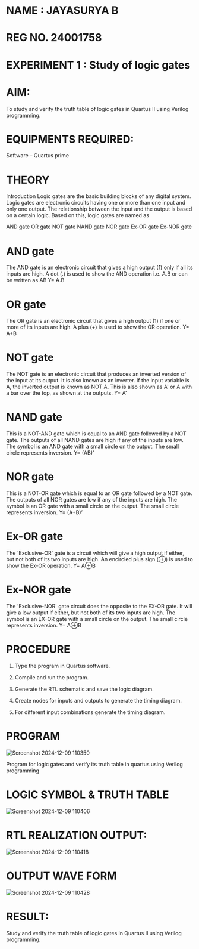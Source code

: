 # NAME : JAYASURYA B
# REG NO. 24001758
# EXPERIMENT 1 : Study of logic gates

# AIM: 

To study and verify the truth table of logic gates in Quartus II using Verilog programming.

# EQUIPMENTS REQUIRED:

Software – Quartus prime 

# THEORY

Introduction Logic gates are the basic building blocks of any digital system. Logic gates are electronic circuits having one or more than one input and only one output. The relationship between the input and the output is based on a certain logic. Based on this, logic gates are named as

AND gate OR gate NOT gate NAND gate NOR gate Ex-OR gate Ex-NOR gate

# AND gate

The AND gate is an electronic circuit that gives a high output (1) only if all its inputs are high. A dot (.) is used to show the AND operation i.e. A.B or can be written as AB
Y= A.B

# OR gate 

The OR gate is an electronic circuit that gives a high output (1) if one or more of its inputs are high. A plus (+) is used to show the OR operation.
Y= A+B

# NOT gate

The NOT gate is an electronic circuit that produces an inverted version of the input at its output. It is also known as an inverter. If the input variable is A, the inverted output is known as NOT A. This is also shown as A' or A with a bar over the top, as shown at the outputs.
Y= A'

# NAND gate

This is a NOT-AND gate which is equal to an AND gate followed by a NOT gate. The outputs of all NAND gates are high if any of the inputs are low. The symbol is an AND gate with a small circle on the output. The small circle represents inversion.
Y= (AB)’

# NOR gate

This is a NOT-OR gate which is equal to an OR gate followed by a NOT gate. The outputs of all NOR gates are low if any of the inputs are high. The symbol is an OR gate with a small circle on the output. The small circle represents inversion.
Y= (A+B)’

# Ex-OR gate

The 'Exclusive-OR' gate is a circuit which will give a high output if either, but not both of its two inputs are high. An encircled plus sign (⊕) is used to show the Ex-OR operation.
Y= A⊕B

# Ex-NOR gate

The 'Exclusive-NOR' gate circuit does the opposite to the EX-OR gate. It will give a low output if either, but not both of its two inputs are high. The symbol is an EX-OR gate with a small circle on the output. The small circle represents inversion.
Y= A⊕B

# PROCEDURE 

1.	Type the program in Quartus software.

2.	Compile and run the program.

3.	Generate the RTL schematic and save the logic diagram.

4.	Create nodes for inputs and outputs to generate the timing diagram.

5.	For different input combinations generate the timing diagram.


# PROGRAM

![Screenshot 2024-12-09 110350](https://github.com/user-attachments/assets/9bc78e00-8b29-410f-8f22-9d14784266d8)

Program for logic gates and verify its truth table in quartus using Verilog programming
 
# LOGIC SYMBOL & TRUTH TABLE

![Screenshot 2024-12-09 110406](https://github.com/user-attachments/assets/cc4c2155-69a3-4d9a-8f6a-d935839f27ae)



# RTL REALIZATION OUTPUT:

![Screenshot 2024-12-09 110418](https://github.com/user-attachments/assets/67af535b-5dce-4a4b-a5b4-3bb0325e91b1)

# OUTPUT WAVE FORM

![Screenshot 2024-12-09 110428](https://github.com/user-attachments/assets/b8450a0c-0052-4ecc-91d2-f4f03e2e8238)


# RESULT:

Study and verify the truth table of logic gates in Quartus II using Verilog
programming.


